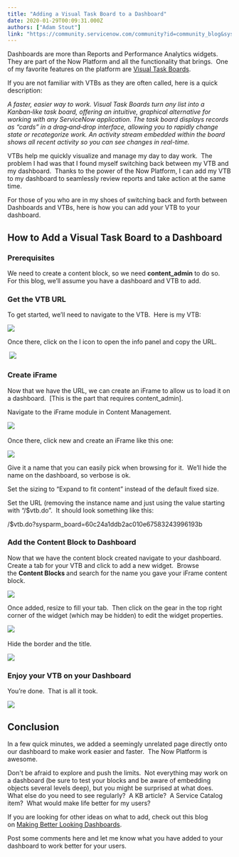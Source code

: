 ```yaml
---
title: "Adding a Visual Task Board to a Dashboard"
date: 2020-01-29T00:09:31.000Z
authors: ["Adam Stout"]
link: "https://community.servicenow.com/community?id=community_blog&sys_id=5b1edeb6db2604545ed4a851ca961968"
---
```

<p>Dashboards are more than Reports and Performance Analytics widgets.  They are part of the Now Platform and all the functionality that brings.  One of my favorite features on the platform are <a href="https://www.servicenow.com/products/servicenow-platform/visual-task-boards.html" rel="nofollow">Visual Task Boards</a>. </p>
<p>If you are not familiar with VTBs as they are often called, here is a quick description: </p>
<p><em>A faster, easier way to work. Visual Task Boards turn any list into a Kanban‑like task board, offering an intuitive, graphical alternative for working with any ServiceNow application. The task board displays records as “cards” in a drag‑and‑drop interface, allowing you to rapidly change state or recategorize work. An activity stream embedded within the board shows all recent activity so you can see changes in real-time.</em> </p>
<p>VTBs help me quickly visualize and manage my day to day work.  The problem I had was that I found myself switching back between my VTB and my dashboard.  Thanks to the power of the Now Platform, I can add my VTB to my dashboard to seamlessly review reports and take action at the same time. </p>
<p>For those of you who are in my shoes of switching back and forth between Dashboards and VTBs, here is how you can add your VTB to your dashboard. </p>
<h2>How to Add a Visual Task Board to a Dashboard  </h2>
<h3>Prerequisites </h3>
<p>We need to create a content block, so we need <strong>content_admin</strong> to do so.  For this blog, we’ll assume you have a dashboard and VTB to add. </p>
<h3>Get the VTB URL </h3>
<p>To get started, we’ll need to navigate to the VTB.  Here is my VTB: </p>
<p><img style="max-width: 100%; max-height: 480px;" src="https://community.servicenow.com/914c5e72dbe204545ed4a851ca96192d.iix" /></p>
<p>Once there, click on the I icon to open the info panel and copy the URL. </p>
<p> <img style="max-width: 100%; max-height: 480px;" src="https://community.servicenow.com/3e6cdaf2dbe204545ed4a851ca961905.iix" /></p>
<h3>Create iFrame </h3>
<p>Now that we have the URL, we can create an iFrame to allow us to load it on a dashboard.  [This is the part that requires content_admin]. </p>
<p>Navigate to the iFrame module in Content Management. </p>
<p><img style="max-width: 100%; max-height: 480px;" src="https://community.servicenow.com/9b8c5a76dbe204545ed4a851ca961977.iix" /> </p>
<p>Once there, click new and create an iFrame like this one: </p>
<p><img style="max-width: 100%; max-height: 480px;" src="https://community.servicenow.com/169cd2b6dbe204545ed4a851ca9619dd.iix" /></p>
<p>Give it a name that you can easily pick when browsing for it.  We’ll hide the name on the dashboard, so verbose is ok.   </p>
<p>Set the sizing to “Expand to fit content” instead of the default fixed size. </p>
<p>Set the URL (removing the instance name and just using the value starting with “/$vtb.do”.  It should look something like this: </p>
<p>/$vtb.do?sysparm_board&#61;60c24a1ddb2ac010e67583243996193b </p>
<h3>Add the Content Block to Dashboard </h3>
<p>Now that we have the content block created navigate to your dashboard.  Create a tab for your VTB and click to add a new widget.  Browse the <strong>Content Blocks</strong><strong> </strong>and search for the name you gave your iFrame content block. </p>
<p><img style="max-width: 100%; max-height: 480px;" src="https://community.servicenow.com/fecc5e3adbe204545ed4a851ca9619a2.iix" /></p>
<p>Once added, resize to fill your tab.  Then click on the gear in the top right corner of the widget (which may be hidden) to edit the widget properties. </p>
<p><img style="max-width: 100%; max-height: 480px;" src="https://community.servicenow.com/66dcda7adbe204545ed4a851ca96195f.iix" /> </p>
<p>Hide the border and the title. </p>
<p><img style="max-width: 100%; max-height: 480px;" src="https://community.servicenow.com/6bec1ebadbe204545ed4a851ca961997.iix" /></p>
<h3>Enjoy your VTB on your Dashboard </h3>
<p>You’re done.  That is all it took. </p>
<p><img style="max-width: 100%; max-height: 480px;" src="https://community.servicenow.com/ee2d927edbe204545ed4a851ca9619d2.iix" /></p>
<h2>Conclusion </h2>
<p>In a few quick minutes, we added a seemingly unrelated page directly onto our dashboard to make work easier and faster.  The Now Platform is awesome.   </p>
<p>Don&#39;t be afraid to explore and push the limits.  Not everything may work on a dashboard (be sure to test your blocks and be aware of embedding objects several levels deep), but you might be surprised at what does.  What else do you need to see regularly?  A KB article?  A Service Catalog item?  What would make life better for my users? </p>
<p>If you are looking for other ideas on what to add, check out this blog on <a href="https://community.servicenow.com/community?id&#61;community_blog&amp;sys_id&#61;29ec2e65dbd0dbc01dcaf3231f9619a4" rel="nofollow">Making Better Looking Dashboards</a>. </p>
<p>Post some comments here and let me know what you have added to your dashboard to work better for your users.</p>